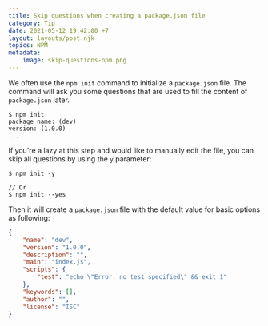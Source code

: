 ```yaml
---
title: Skip questions when creating a package.json file
category: Tip
date: 2021-05-12 19:42:00 +7
layout: layouts/post.njk
topics: NPM
metadata:
    image: skip-questions-npm.png
---
```


We often use the `npm init` command to initialize a `package.json` file. The command will ask you some questions that are used to fill the content of `package.json` later.

```shell
$ npm init
package name: (dev)
version: (1.0.0)
...
```

If you're a lazy at this step and would like to manually edit the file, you can skip all questions by using the `y` parameter:

```shell
$ npm init -y

// Or
$ npm init --yes
```

Then it will create a `package.json` file with the default value for basic options as following:

```json
{
    "name": "dev",
    "version": "1.0.0",
    "description": "",
    "main": "index.js",
    "scripts": {
        "test": "echo \"Error: no test specified\" && exit 1"
    },
    "keywords": [],
    "author": "",
    "license": "ISC"
}
```
